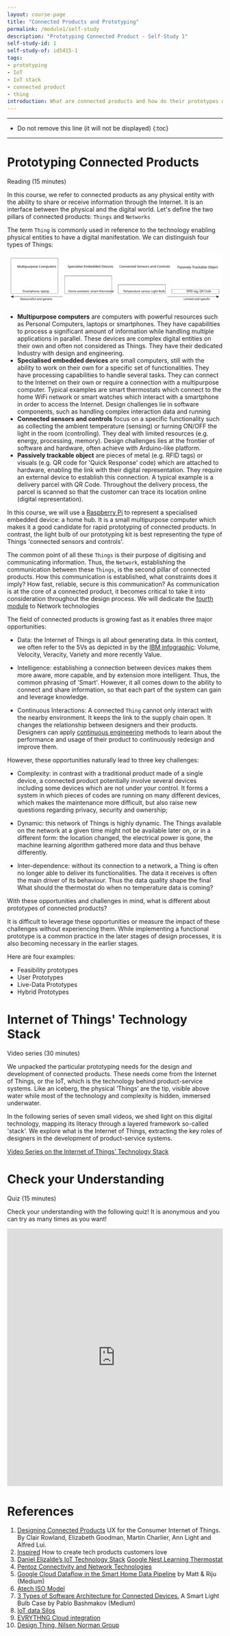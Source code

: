 ```yaml
---
layout: course-page
title: "Connected Products and Prototyping"
permalink: /module1/self-study
description: "Prototyping Connected Product - Self-Study 1"
self-study-id: 1
self-study-of: id5415-1
tags:
- prototyping
- IoT
- IoT stack
- connected product
- thing
introduction: What are connected products and how do their prototypes differ from other products? These are the questions we address in this self-study material. First, we define what is a Thing and a Network, to help us understand the opportunities and challenges of connected products. In this context, we discuss the process and techniques of prototyping connected products. Second, we introduce the concept of the Internet of Things, the technology backbone of connected products. Through a series of short videos, we illustrate the five layers that power the magic of connected products.
---
```


---

* Do not remove this line (it will not be displayed)
{:toc}

---


# Prototyping Connected Products

<span class="mdi mdi-text-box-outline"></span> Reading (15 minutes)

In this course, we refer to connected products as any physical entity with the ability to share or receive information through the Internet. It is an interface between the physical and the digital world. Let's define the two pillars of connected products: `Things` and `Networks`

The term `Thing` is commonly used in reference to the technology enabling physical entities to have a digital manifestation. We can distinguish four types of Things:

![Four types of Things](/assets/img/courses/id5415/module1/four-types-of-things.svg)

* **Multipurpose computers** are computers with powerful resources such as Personal Computers, laptops or smartphones. They have capabilities to process a significant amount of information while handling multiple applications in parallel. These devices are complex digital entities on their own and often not considered as Things. They have their dedicated Industry with design and engineering.
* **Specialised embedded devices** are small computers, still with the ability to work on their own for a specific set of functionalities. They have processing capabilities to handle several tasks. They can connect to the Internet on their own or require a connection with a multipurpose computer. Typical examples are smart thermostats which connect to the home WiFi network or smart watches which interact with a smartphone in order to access the Internet. Design challenges lie in software components, such as handling complex interaction data and running 
* **Connected sensors and controls** focus on a specific functionality such as collecting the ambient temperature (sensing) or turning ON/OFF the light in the room (controlling). They deal with limited resources (e.g. energy, processing, memory). Design challenges lies at the frontier of software and hardware, often achieve with Arduino-like platform.
* **Passively trackable object** are pieces of metal (e.g. RFID tags) or visuals (e.g. QR code for 'Quick Response' code) which are attached to hardware, enabling the link with their digital representation. They require an external device to establish this connection. A typical example is a delivery parcel with QR Code. Throughout the delivery process, the parcel is scanned so that the customer can trace its location online (digital representation).

In this course, we will use a [Raspberry Pi](/tags/#raspberry-pi) to represent a specialised embedded device: a home hub. It is a small multipurpose computer which makes it a good candidate for rapid prototyping of connected products. In contrast, the light bulb of our prototyping kit is best representing the type of Things 'connected sensors and controls'.

The common point of all these `Things` is their purpose of digitising and communicating information. Thus, the `Network`, establishing the communication between these `Things`, is the second pillar of connected products. How this communication is established, what constraints does it imply? How fast, reliable, secure is this communication? As communication is at the core of a connected product, it becomes critical to take it into consideration throughout the design process. We will dedicate the [fourth module](/module4) to Network technologies

The field of connected products is growing fast as it enables three major opportunities:

* Data: the Internet of Things is all about generating data. In this context, we often refer to the 5Vs as depicted in by the [IBM infographic](https://www.ibmbigdatahub.com/infographic/extracting-business-value-4-vs-big-data): Volume, Velocity, Veracity, Variety and more recently Value.

* Intelligence: establishing a connection between devices makes them more aware, more capable, and by extension more intelligent. Thus, the common phrasing of 'Smart'. However, it all comes down to the ability to connect and share information, so that each part of the system can gain and leverage knowledge.


* Continuous Interactions: A connected `Thing` cannot only interact with the nearby environment. It keeps the link to the supply chain open. It changes the relationship between designers and their products. Designers can apply [continuous engineering](https://www.ibmbigdatahub.com/blog/what-continuous-engineering) methods to learn about the performance and usage of their product to continuously redesign and improve them.

However, these opportunities naturally lead to three key challenges:

* Complexity: in contrast with a traditional product made of a single device, a connected product potentially involve several devices including some devices which are not under your control. It forms a system in which pieces of codes are running on many different devices, which makes the maintenance more difficult, but also raise new questions regarding privacy, security and ownership;

* Dynamic: this network of Things is highly dynamic. The Things available on the network at a given time might not be available later on, or in a different form: the location changed, the electrical power is gone, the machine learning algorithm gathered more data and thus behave differently.

* Inter-dependence: without its connection to a network, a Thing is often no longer able to deliver its functionalities. The data it receives is often the main driver of its behaviour. Thus the data quality shape the final What should the thermostat do when no temperature data is coming?

With these opportunities and challenges in mind, what is different about prototypes of connected products?

It is difficult to leverage these opportunities or measure the impact of these challenges without experiencing them. While implementing a functional prototype is a common practice in the later stages of design processes, it is also becoming necessary in the earlier stages.

Here are four examples:

* Feasibility prototypes
* User Prototypes
* Live-Data Prototypes
* Hybrid Prototypes

# Internet of Things' Technology Stack

<span class="mdi mdi-video"></span> Video series (30 minutes)

We unpacked the particular prototyping needs for the design and development of connected products. These needs come from the Internet of Things, or the IoT, which is the technology behind product-service systems. Like an iceberg, the physical ‘Things’ are the tip, visible above water while most of the technology and complexity is hidden, immersed underwater.

In the following series of seven small videos, we shed light on this digital technology, mapping its literacy through a layered framework so-called 'stack'. We explore what is the Internet of Things, extracting the key roles of designers in the development of product-service systems.

[Video Series on the Internet of Things' Technology Stack](https://www.youtube.com/playlist?list=PL3sV9hKiYEP-MVdxCXYfl7vei77xdbJo6)

# Check your Understanding

<span class="mdi mdi-head-question"></span> Quiz (15 minutes)

Check your understanding with the following quiz! It is anonymous and you can try as many times as you want!

<iframe width="640px" height= "600px" src= "https://forms.office.com/Pages/ResponsePage.aspx?id=TVJuCSlpMECM04q0LeCIe-EN8Fz6eUZIqbayPT_HeNhUNUFFMUxIMkxGN1Q5NFhSTDBSUTY4V0pNVS4u&embed=true" frameborder= "0" marginwidth= "0" marginheight= "0" style= "border: none; max-width:100%; max-height:100vh" allowfullscreen webkitallowfullscreen mozallowfullscreen msallowfullscreen> </iframe>

# References

1. [Designing Connected Products](https://www.oreilly.com/library/view/designing-connected-products/9781449372682/) UX for the Consumer Internet of Things. By Clair Rowland, Elizabeth Goodman, Martin Charlier, Ann Light and Alfred Lui.
2. [Inspired](https://www.goodreads.com/book/show/35249663-inspired) How to create tech products customers love
3. [Daniel Elizalde’s IoT Technology Stack](https://danielelizalde.com)
 [Google Nest Learning Thermostat](https://store.google.com/us/product/nest_learning_thermostat_3rd_gen)
4. [Pentoz Connectivity and Network Technologies](https://pentoztechnology.wordpress.com/2018/04/04/connectivity-and-network-technologies-of-iot/)
5. [Google Cloud Dataflow in the Smart Home Data Pipeline](https://nest.tech/google-cloud-dataflow-in-the-smart-home-data-pipeline-5ae71781b856) by Matt & Riju (Medium)
6. [Atech ISO Model](http://aurumme.com/atech/osi-model/3/)
7. [3 Types of Software Architecture for Connected Devices.](https://medium.com/stanfy-engineering-practices/3-types-of-software-architecture-for-connected-devices-a-smart-light-bulb-case-54dc7727136f) A Smart Light Bulb Case by Pablo Bashmakov (Medium) 
8. [IoT data Silos](https://www.slideshare.net/rajrsingh/iot-meets-geo)
9. [EVRYTHNG Cloud integration](https://www.slideshare.net/rajrsingh/iot-meets-geo)
10. [Design Thing, Nilsen Norman Group](https://www.nngroup.com/articles/design-thinking/)